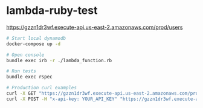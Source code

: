 # lambda-ruby-test
https://gzzn1dr3wf.execute-api.us-east-2.amazonaws.com/prod/users

```bash
# Start local dynamodb
docker-compose up -d

# Open console
bundle exec irb -r ./lambda_function.rb

# Run tests
bundle exec rspec

# Production curl examples
curl -X GET "https://gzzn1dr3wf.execute-api.us-east-2.amazonaws.com/production/users"
curl -X POST -H "x-api-key: YOUR_API_KEY" "https://gzzn1dr3wf.execute-api.us-east-2.amazonaws.com/production/users?name=Alice"

```
